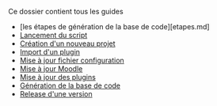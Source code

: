 Ce dossier contient tous les guides

- [les étapes de génération de la base de code][etapes.md]
- [Lancement du script](start.md)
- [Création d'un nouveau projet](./newproject.md)
- [Import d'un plugin](./import-plugin.md)
- [Mise à jour fichier configuration ](./conf.md)
- [Mise à jour Moodle](./update-moodle.md)
- [Mise à jour des plugins](./update-plugins.md)
- [Génération de la base de code](./build.md)
- [Release d'une version](./release.md) 
